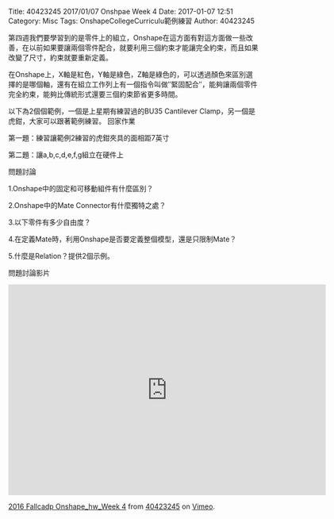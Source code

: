 Title: 40423245 2017/01/07 Onshpae Week 4
Date: 2017-01-07 12:51
Category: Misc
Tags: OnshapeCollegeCurriculu範例練習
Author: 40423245

  第四週我們要學習到的是零件上的組立，Onshape在這方面有對這方面做一些改善，在以前如果要讓兩個零件配合，就要利用三個約束才能讓完全約束，而且如果改變了尺寸，約束就要重新定義。
  
在Onshape上，X軸是紅色，Y軸是綠色，Z軸是綠色的，可以透過顏色來區別選擇的是哪個軸，還有在組立工作列上有一個指令叫做″緊固配合″，能夠讓兩個零件完全約束，能夠比傳統形式還要三個約束節省更多時間。

以下為2個個範例，一個是上星期有練習過的BU35 Cantilever Clamp，另一個是虎鉗，大家可以跟著範例練習。
回家作業

第一題：練習讓範例2練習的虎鉗夾具的面相距7英寸

第二題：讓a,b,c,d,e,f,g組立在硬件上

問題討論

1.Onshape中的固定和可移動組件有什麼區別？

2.Onshape中的Mate Connector有什麼獨特之處？

3.以下零件有多少自由度？

4.在定義Mate時，利用Onshape是否要定義整個模型，還是只限制Mate？

5.什麼是Relation？提供2個示例。

問題討論影片

<iframe src="https://player.vimeo.com/video/198468397" width="640" height="425" frameborder="0" webkitallowfullscreen mozallowfullscreen allowfullscreen></iframe>
<p><a href="https://vimeo.com/198468397">2016 Fallcadp Onshape_hw_Week 4</a> from <a href="https://vimeo.com/user47996237">40423245</a> on <a href="https://vimeo.com">Vimeo</a>.</p>






